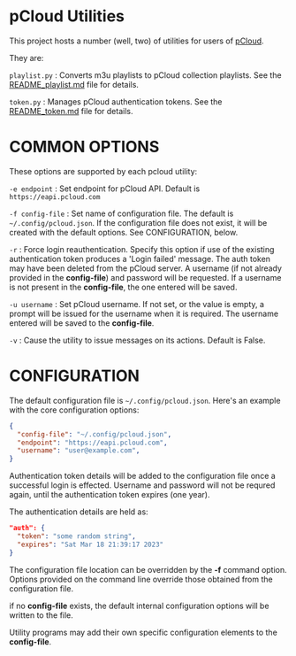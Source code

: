 # pCloud Utilities

This project hosts a number (well, two) of utilities for users of
[pCloud](https://www.pcloud.com).

They are:

`playlist.py`
: Converts m3u playlists to pCloud collection playlists. See the
  [README_playlist.md](https://github.com/mpwillson/pcloud/blob/main/README_playlist.md)
  file for details.

`token.py`
: Manages pCloud authentication tokens. See the
  [README_token.md](https://github.com/mpwillson/pcloud/blob/main/README_token.md)
  file for details.

# COMMON OPTIONS

These options are supported by each pcloud utility:

`-e endpoint`
: Set endpoint for pCloud API.  Default is `https://eapi.pcloud.com`

`-f config-file`
: Set name of configuration file. The default is
  `~/.config/pcloud.json`. If the configuration file does not exist,
  it will be created with the default options. See CONFIGURATION,
  below.

`-r`
: Force login reauthentication. Specify this option if use of the
  existing authentication token produces a 'Login failed' message. The
  auth token may have been deleted from the pCloud server. A username
  (if not already provided in the **config-file**) and password will
  be requested. If a username is not present in the **config-file**,
  the one entered will be saved.

`-u username`
: Set pCloud username. If not set, or the value is empty, a prompt
  will be issued for the username when it is required. The username
  entered will be saved to the **config-file**.

`-v`
: Cause the utility to issue messages on its actions. Default is False.

# CONFIGURATION
The default configuration file is `~/.config/pcloud.json`. Here's an
example with the core configuration options:

``` json
{
  "config-file": "~/.config/pcloud.json",
  "endpoint": "https://eapi.pcloud.com",
  "username": "user@example.com",
}

```
Authentication token details will be added to the configuration
file once a successful login is effected. Username and password will
not be requred again, until the authentication token expires (one
year).

The authentication details are held as:

``` json
"auth": {
  "token": "some random string",
  "expires": "Sat Mar 18 21:39:17 2023"
}
```

The configuration file location can be overridden by the **-f**
command option. Options provided on the command line override those
obtained from the configuration file.

if no **config-file** exists, the default internal configuration
options will be written to the file.

Utility programs may add their own specific configuration elements to
the **config-file**.
